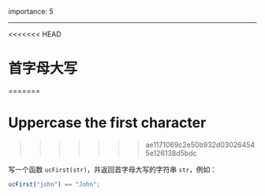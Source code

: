 importance: 5

---

<<<<<<< HEAD
# 首字母大写
=======
# Uppercase the first character
>>>>>>> ae1171069c2e50b932d030264545e126138d5bdc

写一个函数 `ucFirst(str)`，并返回首字母大写的字符串 `str`，例如：

```js
ucFirst("john") == "John";
```


